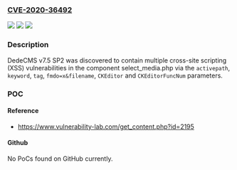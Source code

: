 ### [CVE-2020-36492](https://cve.mitre.org/cgi-bin/cvename.cgi?name=CVE-2020-36492)
![](https://img.shields.io/static/v1?label=Product&message=n%2Fa&color=blue)
![](https://img.shields.io/static/v1?label=Version&message=n%2Fa&color=blue)
![](https://img.shields.io/static/v1?label=Vulnerability&message=n%2Fa&color=brighgreen)

### Description

DedeCMS v7.5 SP2 was discovered to contain multiple cross-site scripting (XSS) vulnerabilities in the component select_media.php via the `activepath`, `keyword`, `tag`, `fmdo=x&filename`, `CKEditor` and `CKEditorFuncNum` parameters.

### POC

#### Reference
- https://www.vulnerability-lab.com/get_content.php?id=2195

#### Github
No PoCs found on GitHub currently.

